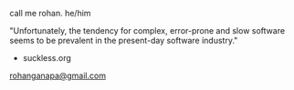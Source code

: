 call me rohan. he/him

"Unfortunately, the tendency for complex, error-prone and slow software seems to be prevalent in the present-day software industry."

- suckless.org

rohanganapa@gmail.com

<!---
Ocean-Moist/Ocean-Moist is a ✨ special ✨ repository because its `README.md` (this file) appears on your GitHub profile.
You can click the Preview link to take a look at your changes.
--->
